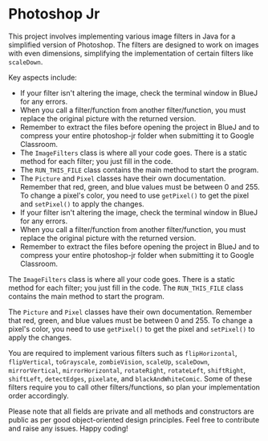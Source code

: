 # Photoshop Jr

This project involves implementing various image filters in Java for a simplified version of Photoshop. The filters are designed to work on images with even dimensions, simplifying the implementation of certain filters like `scaleDown`.

Key aspects include:
- If your filter isn't altering the image, check the terminal window in BlueJ for any errors.
- When you call a filter/function from another filter/function, you must replace the original picture with the returned version.
- Remember to extract the files before opening the project in BlueJ and to compress your entire photoshop-jr folder when submitting it to Google Classroom.
- The `ImageFilters` class is where all your code goes. There is a static method for each filter; you just fill in the code.
- The `RUN_THIS_FILE` class contains the main method to start the program.
- The `Picture` and `Pixel` classes have their own documentation. Remember that red, green, and blue values must be between 0 and 255. To change a pixel's color, you need to use `getPixel()` to get the pixel and `setPixel()` to apply the changes.
- If your filter isn't altering the image, check the terminal window in BlueJ for any errors.
- When you call a filter/function from another filter/function, you must replace the original picture with the returned version.
- Remember to extract the files before opening the project in BlueJ and to compress your entire photoshop-jr folder when submitting it to Google Classroom.

The `ImageFilters` class is where all your code goes. There is a static method for each filter; you just fill in the code. The `RUN_THIS_FILE` class contains the main method to start the program.

The `Picture` and `Pixel` classes have their own documentation. Remember that red, green, and blue values must be between 0 and 255. To change a pixel's color, you need to use `getPixel()` to get the pixel and `setPixel()` to apply the changes.

You are required to implement various filters such as `flipHorizontal`, `flipVertical`, `toGrayscale`, `zombieVision`, `scaleUp`, `scaleDown`, `mirrorVertical`, `mirrorHorizontal`, `rotateRight`, `rotateLeft`, `shiftRight`, `shiftLeft`, `detectEdges`, `pixelate`, and `blackAndWhiteComic`. Some of these filters require you to call other filters/functions, so plan your implementation order accordingly.

Please note that all fields are private and all methods and constructors are public as per good object-oriented design principles. Feel free to contribute and raise any issues. Happy coding!
